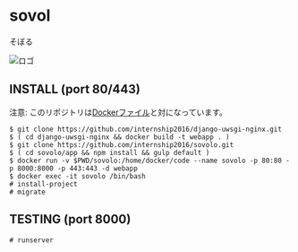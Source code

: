 # sovol
そぼる

![ロゴ](https://cloud.githubusercontent.com/assets/343556/17840209/9a649c74-67b4-11e6-8d2c-83b2d48ee895.png)

## INSTALL (port 80/443)

注意: このリポジトリは[Dockerファイル](https://github.com/internship2016/django-uwsgi-nginx)と対になっています。

    $ git clone https://github.com/internship2016/django-uwsgi-nginx.git
    $ ( cd django-uwsgi-nginx && docker build -t webapp . )
    $ git clone https://github.com/internship2016/sovolo.git
    $ ( cd sovolo/app && npm install && gulp default )
    $ docker run -v $PWD/sovolo:/home/docker/code --name sovolo -p 80:80 -p 8000:8000 -p 443:443 -d webapp
    $ docker exec -it sovolo /bin/bash
    # install-project
    # migrate

## TESTING (port 8000)

    # runserver
